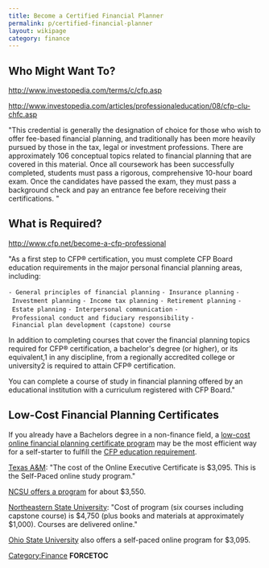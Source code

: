 ```yaml
---
title: Become a Certified Financial Planner
permalink: p/certified-financial-planner
layout: wikipage
category: finance
---
```


Who Might Want To?
------------------

<http://www.investopedia.com/terms/c/cfp.asp>

<http://www.investopedia.com/articles/professionaleducation/08/cfp-clu-chfc.asp>

"This credential is generally the designation of choice for those who wish to offer fee-based financial planning, and traditionally has been more heavily pursued by those in the tax, legal or investment professions. There are approximately 106 conceptual topics related to financial planning that are covered in this material. Once all coursework has been successfully completed, students must pass a rigorous, comprehensive 10-hour board exam. Once the candidates have passed the exam, they must pass a background check and pay an entrance fee before receiving their certifications. "

What is Required?
-----------------

<http://www.cfp.net/become-a-cfp-professional>

"As a first step to CFP® certification, you must complete CFP Board education requirements in the major personal financial planning areas, including:

`- General principles of financial planning`
`- Insurance planning`
`- Investment planning`
`- Income tax planning`
`- Retirement planning`
`- Estate planning`
`- Interpersonal communication`
`- Professional conduct and fiduciary responsibility`
`- Financial plan development (capstone) course`

In addition to completing courses that cover the financial planning topics required for CFP® certification, a bachelor's degree (or higher), or its equivalent,1 in any discipline, from a regionally accredited college or university2 is required to attain CFP® certification.

You can complete a course of study in financial planning offered by an educational institution with a curriculum registered with CFP Board."

Low-Cost Financial Planning Certificates
----------------------------------------

If you already have a Bachelors degree in a non-finance field, a [low-cost online financial planning certificate program](http://www.cfp.net/become-a-cfp-professional/find-an-education-program) may be the most efficient way for a self-starter to fulfill the [CFP education requirement](http://www.cfp.net/become-a-cfp-professional/cfp-certification-requirements/education-requirement).

[Texas A&M](http://www.tamuc.edu/facultyStaffServices/trainingDevelopment/centerForProfessionalDevelopment/financialPlanning/default.aspx): "The cost of the Online Executive Certificate is $3,095. This is the Self-Paced online study program."

[NCSU offers a program](http://ncsu.financialplannerprogram.com/) for about $3,550.

[Northeastern State University](http://academics.nsuok.edu/continuingeducation/ProfessionalDevelopment/FinancialPlanningCertificate.aspx): "Cost of program (six courses including capstone course) is $4,750 (plus books and materials at approximately $1,000). Courses are delivered online."

[Ohio State University](http://osu.course-central.com/info/program/why-this-program.html) also offers a self-paced online program for $3,095.

[Category:Finance](/Category:Finance "wikilink") __FORCETOC__
